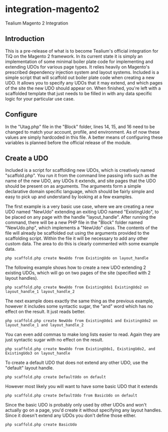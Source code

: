 # integration-magento2
Tealium Magento 2 Integration

## Introduction
This is a pre-release of what is to become Tealium's official integration for TiQ on the Magento 2 framework. In its current state it is simply an implementation of some minimal boiler plate code for implementing and extending UDOs for various page types. It relies heavily on Magento's prescribed dependency injection system and layout systems. Included is a simple script that will scaffold out boiler plate code when creating a new UDO. It allows you to specify any UDOs that it may extend, and which pages of the site the new UDO should appear on. When finished, you're left with a scaffolded template that just needs to be filled in with any data specific logic for your particular use case.

## Configure
In the "Utag.php" file in the "Block" folder, lines 14, 15, and 16 need to be changed to match your account, profile, and environment. As of now these values are simply hardcoded in this file. A better means of configuring these variables is planned before the official release of the module.

## Create a UDO
Included is a script for scaffolding new UDOs, which is creatively named "scaffold.php". You run it from the command line passing info such as the name of the new UDO, any UDOs it extends, and site pages that the UDO should be present on as arguments. The arguments form a simple declarative domain specific language, which should be fairly simple and easy to pick up and understand by looking at a few examples.

The first example is a very basic use case, where we are creating a new UDO named "NewUdo" extending an exiting UDO named "ExistingUdo", to be placed on any page with the handle "layout_handle". After running the command, there will be a new PHP file in the "Block" folder named "NewUdo.php", which implements a "NewUdo" class. The contents of the file will already be scaffolded out using the arguments provided to the scaffolding script. Within the file it will be necessary to add any other custom data. The area to do this is clearly commented with some example data.
```shell
php scaffold.php create NewUdo from ExistingUdo on layout_handle
```
The following example shows how to create a new UDO extending 2 existing UDOs, which will go on two pages of the site (specified with 2 layout handles).
```shell
php scaffold.php create NewUdo from ExistingUdo1 ExistingUdo2 on layout_handle_1 layout_handle_2
```
The next example does exactly the same thing as the previous example, however it includes some syntactic sugar, the "and" word which has no effect on the result. It just reads better.
```shell
php scaffold.php create NewUdo from ExistingUdo1 and ExistingUdo2 on layout_handle_1 and layout_handle_2
```
You can even add commas to make long lists easier to read. Again they are just syntactic sugar with no effect on the result.
```shell
php scaffold.php create NewUdo from ExistingUdo1, ExistingUdo2, and ExistingUdo3 on layout_handle
```
To create a default UDO that does not extend any other UDO, use the "default" layout handle.
```shell
php scaffold.php create DefaultUdo on default
```
However most likely you will want to have some basic UDO that it extends
```shell
php scaffold.php create DefaultUdo from BasicUdo on default
```
Since the basic UDO is probably only used by other UDOs and won't actually go on a page, you'd create it without specifying any layout handles. Since it doesn't extend any UDOs you don't define those either.
```shell
php scaffold.php create BasicUdo
```
